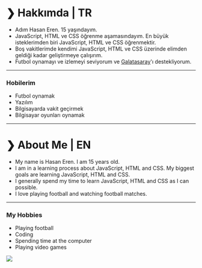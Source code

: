 <h1>❯ Hakkımda | TR</h1>
<ul>
  <li>Adım Hasan Eren. 15 yaşındayım.</li>
  <li>JavaScript, HTML ve CSS öğrenme aşamasındayım. En büyük isteklerimden biri JavaScript, HTML ve CSS öğrenmektir.</li>
  <li>Boş vakitlerimde kendimi JavaScript, HTML ve CSS üzerinde elimden geldiği kadar geliştirmeye çalışırım.</li>
  <li>Futbol oynamayı ve izlemeyi seviyorum ve <a href="https://www.google.com/search?q=galatasaray&oq=ga&aqs=chrome.0.69i59j69i57j0i131i395i433l2j69i60l3j69i61.476j1j7&sourceid=chrome&ie=UTF-8" target="_blank">Galatasaray</a>'ı destekliyorum.
</ul>
<hr>
<h3>Hobilerim</h3>
<ul>
  <li>Futbol oynamak</li>
  <li>Yazılım</li>
  <li>Bilgisayarda vakit geçirmek</li>
  <li>Bilgisayar oyunları oynamak</li>
</ul>
<hr>
<h1>❯ About Me | EN</h1>
<ul>
  <li>My name is Hasan Eren. I am 15 years old.</li>
  <li>I am in a learning process about JavaScript, HTML and CSS. My biggest goals are learning JavaScript, HTML and CSS.</li>
  <li>I generally spend my time to learn JavaScript, HTML and CSS as I can possible.</li>
  <li>I love playing football and watching football matches.</li>
</ul>
<hr>
<h3>My Hobbies</h3>
<ul>
  <li>Playing football</li>
  <li>Coding</li>
  <li>Spending time at the computer</li>
  <li>Playing video games</li>
</ul>
<img src="https://camo.githubusercontent.com/e8953722ba3f78028ee417a2038cbbe9e737bb438e3833124675b16cc94d4f3c/68747470733a2f2f7777772e707974686f6e2e6f72672f7374617469632f6f70656e67726170682d69636f6e2d323030783230302e706e67">
